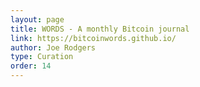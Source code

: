 ```yaml
---
layout: page
title: WORDS - A monthly Bitcoin journal
link: https://bitcoinwords.github.io/
author: Joe Rodgers
type: Curation
order: 14
---
```

